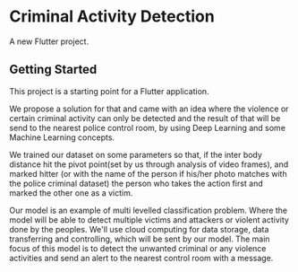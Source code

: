 # Criminal Activity Detection

A new Flutter project.

## Getting Started

This project is a starting point for a Flutter application.

We propose a solution for that and came with an idea where the violence or certain criminal activity can only be detected and the result of that will be send to the nearest police control room, by using Deep Learning and some Machine Learning concepts.

We trained our dataset on some parameters so that, if the inter body distance hit the pivot point(set by us through analysis of video frames), and marked hitter (or with the name of the person if his/her photo matches with the police criminal dataset) the person who takes the action first and marked the other one as a victim.

Our model is an example of multi levelled classification problem. Where the model will be able to detect multiple victims and attackers or violent activity done by the peoples. We'll use cloud computing for data storage, data transferring and controlling, which will be sent by our model. The main focus of this model is to detect the unwanted criminal or any violence activities and send an alert to the nearest control room with a message.
